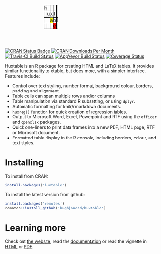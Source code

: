 
<table class="huxtable" style="border-collapse: collapse; margin-bottom: 2em; margin-top: 2em; width: 50%; margin-left: auto; margin-right: auto; ">
<col>
<col>
<col>
<col>
<col>
<col>
<tr>
<td style="vertical-align: top; text-align: center; white-space: nowrap; border-style: solid solid solid solid; border-width: 1.2pt 1.2pt 1.2pt 1.2pt; border-top-color: rgb(0, 0, 0); border-right-color: rgb(0, 0, 0); border-bottom-color: rgb(0, 0, 0); border-left-color: rgb(0, 0, 0); padding: 0pt 0pt 0pt 0pt; font-weight: bold; font-family: Arial;">
h
</td>
<td style="vertical-align: top; text-align: center; white-space: nowrap; border-style: solid solid solid solid; border-width: 1.2pt 1.2pt 1.2pt 1.2pt; border-top-color: rgb(0, 0, 0); border-right-color: rgb(0, 0, 0); border-bottom-color: rgb(0, 0, 0); border-left-color: rgb(0, 0, 0); padding: 0pt 0pt 0pt 0pt; font-family: Arial;">
</td>
<td style="vertical-align: top; text-align: center; white-space: nowrap; border-style: solid solid solid solid; border-width: 1.2pt 1.2pt 1.2pt 1.2pt; border-top-color: rgb(0, 0, 0); border-right-color: rgb(0, 0, 0); border-bottom-color: rgb(0, 0, 0); border-left-color: rgb(0, 0, 0); padding: 0pt 0pt 0pt 0pt; font-family: Arial;">
</td>
<td style="vertical-align: top; text-align: center; white-space: nowrap; border-style: solid solid solid solid; border-width: 1.2pt 1.2pt 1.2pt 1.2pt; border-top-color: rgb(0, 0, 0); border-right-color: rgb(0, 0, 0); border-bottom-color: rgb(0, 0, 0); border-left-color: rgb(0, 0, 0); padding: 0pt 0pt 0pt 0pt; font-family: Arial;">
</td>
<td style="vertical-align: top; text-align: center; white-space: nowrap; border-style: solid solid solid solid; border-width: 1.2pt 1.2pt 1.2pt 1.2pt; border-top-color: rgb(0, 0, 0); border-right-color: rgb(0, 0, 0); border-bottom-color: rgb(0, 0, 0); border-left-color: rgb(0, 0, 0); padding: 0pt 0pt 0pt 0pt; font-family: Arial;">
</td>
<td rowspan="2" style="vertical-align: top; text-align: center; white-space: nowrap; border-style: solid solid solid solid; border-width: 1.2pt 1.2pt 1.2pt 1.2pt; border-top-color: rgb(0, 0, 0); border-right-color: rgb(0, 0, 0); border-bottom-color: rgb(0, 0, 0); border-left-color: rgb(0, 0, 0); padding: 0pt 0pt 0pt 0pt; font-family: Arial;">
</td>
</tr>
<tr>
<td style="vertical-align: top; text-align: center; white-space: nowrap; border-style: solid solid solid solid; border-width: 1.2pt 1.2pt 1.2pt 1.2pt; border-top-color: rgb(0, 0, 0); border-right-color: rgb(0, 0, 0); border-bottom-color: rgb(0, 0, 0); border-left-color: rgb(0, 0, 0); padding: 0pt 0pt 0pt 0pt; font-family: Arial;">
</td>
<td style="vertical-align: top; text-align: center; white-space: nowrap; border-style: solid solid solid solid; border-width: 1.2pt 1.2pt 1.2pt 1.2pt; border-top-color: rgb(0, 0, 0); border-right-color: rgb(0, 0, 0); border-bottom-color: rgb(0, 0, 0); border-left-color: rgb(0, 0, 0); padding: 0pt 0pt 0pt 0pt; font-family: Arial;">
u
</td>
<td style="vertical-align: top; text-align: center; white-space: nowrap; border-style: solid solid solid solid; border-width: 1.2pt 1.2pt 1.2pt 1.2pt; border-top-color: rgb(0, 0, 0); border-right-color: rgb(0, 0, 0); border-bottom-color: rgb(0, 0, 0); border-left-color: rgb(0, 0, 0); padding: 0pt 0pt 0pt 0pt; font-family: Arial;">
x
</td>
<td style="vertical-align: top; text-align: center; white-space: nowrap; border-style: solid solid solid solid; border-width: 1.2pt 1.2pt 1.2pt 1.2pt; border-top-color: rgb(0, 0, 0); border-right-color: rgb(0, 0, 0); border-bottom-color: rgb(0, 0, 0); border-left-color: rgb(0, 0, 0); padding: 0pt 0pt 0pt 0pt; font-family: Arial;">
t
</td>
<td style="vertical-align: top; text-align: center; white-space: nowrap; border-style: solid solid solid solid; border-width: 1.2pt 1.2pt 1.2pt 1.2pt; border-top-color: rgb(0, 0, 0); border-right-color: rgb(0, 0, 0); border-bottom-color: rgb(0, 0, 0); border-left-color: rgb(0, 0, 0); padding: 0pt 0pt 0pt 0pt; background-color: rgb(255, 0, 0); font-family: Arial;">
</td>
</tr>
<tr>
<td style="vertical-align: top; text-align: center; white-space: nowrap; border-style: solid solid solid solid; border-width: 1.2pt 1.2pt 1.2pt 1.2pt; border-top-color: rgb(0, 0, 0); border-right-color: rgb(0, 0, 0); border-bottom-color: rgb(0, 0, 0); border-left-color: rgb(0, 0, 0); padding: 0pt 0pt 0pt 0pt; background-color: rgb(255, 255, 0); font-family: Arial;">
</td>
<td style="vertical-align: top; text-align: center; white-space: nowrap; border-style: solid solid solid solid; border-width: 1.2pt 1.2pt 1.2pt 1.2pt; border-top-color: rgb(0, 0, 0); border-right-color: rgb(0, 0, 0); border-bottom-color: rgb(0, 0, 0); border-left-color: rgb(0, 0, 0); padding: 0pt 0pt 0pt 0pt; background-color: rgb(0, 0, 255); font-family: Arial;">
<span style="color: rgb(255, 255, 255);"></span>
</td>
<td rowspan="2" style="vertical-align: top; text-align: center; white-space: nowrap; border-style: solid solid solid solid; border-width: 1.2pt 1.2pt 1.2pt 1.2pt; border-top-color: rgb(0, 0, 0); border-right-color: rgb(0, 0, 0); border-bottom-color: rgb(0, 0, 0); border-left-color: rgb(0, 0, 0); padding: 0pt 0pt 0pt 0pt; font-family: Arial;">
</td>
<td style="vertical-align: top; text-align: center; white-space: nowrap; border-style: solid solid solid solid; border-width: 1.2pt 1.2pt 1.2pt 1.2pt; border-top-color: rgb(0, 0, 0); border-right-color: rgb(0, 0, 0); border-bottom-color: rgb(0, 0, 0); border-left-color: rgb(0, 0, 0); padding: 0pt 0pt 0pt 0pt; font-family: Arial;">
</td>
<td style="vertical-align: top; text-align: center; white-space: nowrap; border-style: solid solid solid solid; border-width: 1.2pt 1.2pt 1.2pt 1.2pt; border-top-color: rgb(0, 0, 0); border-right-color: rgb(0, 0, 0); border-bottom-color: rgb(0, 0, 0); border-left-color: rgb(0, 0, 0); padding: 0pt 0pt 0pt 0pt; font-family: Arial;">
</td>
<td style="vertical-align: top; text-align: center; white-space: nowrap; border-style: solid solid solid solid; border-width: 1.2pt 1.2pt 1.2pt 1.2pt; border-top-color: rgb(0, 0, 0); border-right-color: rgb(0, 0, 0); border-bottom-color: rgb(0, 0, 0); border-left-color: rgb(0, 0, 0); padding: 0pt 0pt 0pt 0pt; background-color: rgb(0, 0, 255); font-family: Arial;">
<span style="color: rgb(255, 255, 255);"></span>
</td>
</tr>
<tr>
<td style="vertical-align: top; text-align: center; white-space: nowrap; border-style: solid solid solid solid; border-width: 1.2pt 1.2pt 1.2pt 1.2pt; border-top-color: rgb(0, 0, 0); border-right-color: rgb(0, 0, 0); border-bottom-color: rgb(0, 0, 0); border-left-color: rgb(0, 0, 0); padding: 0pt 0pt 0pt 0pt; font-family: Arial;">
</td>
<td style="vertical-align: top; text-align: center; white-space: nowrap; border-style: solid solid solid solid; border-width: 1.2pt 1.2pt 1.2pt 1.2pt; border-top-color: rgb(0, 0, 0); border-right-color: rgb(0, 0, 0); border-bottom-color: rgb(0, 0, 0); border-left-color: rgb(0, 0, 0); padding: 0pt 0pt 0pt 0pt; font-family: Arial;">
</td>
<td colspan="2" style="vertical-align: top; text-align: center; white-space: nowrap; border-style: solid solid solid solid; border-width: 1.2pt 1.2pt 1.2pt 1.2pt; border-top-color: rgb(0, 0, 0); border-right-color: rgb(0, 0, 0); border-bottom-color: rgb(0, 0, 0); border-left-color: rgb(0, 0, 0); padding: 0pt 0pt 0pt 0pt; background-color: rgb(255, 255, 0); font-family: Arial;">
</td>
<td style="vertical-align: top; text-align: center; white-space: nowrap; border-style: solid solid solid solid; border-width: 1.2pt 1.2pt 1.2pt 1.2pt; border-top-color: rgb(0, 0, 0); border-right-color: rgb(0, 0, 0); border-bottom-color: rgb(0, 0, 0); border-left-color: rgb(0, 0, 0); padding: 0pt 0pt 0pt 0pt; background-color: rgb(255, 255, 0); font-family: Arial;">
</td>
</tr>
<tr>
<td colspan="2" style="vertical-align: top; text-align: center; white-space: nowrap; border-style: solid solid solid solid; border-width: 1.2pt 1.2pt 1.2pt 1.2pt; border-top-color: rgb(0, 0, 0); border-right-color: rgb(0, 0, 0); border-bottom-color: rgb(0, 0, 0); border-left-color: rgb(0, 0, 0); padding: 0pt 0pt 0pt 0pt; font-family: Arial;">
</td>
<td style="vertical-align: top; text-align: center; white-space: nowrap; border-style: solid solid solid solid; border-width: 1.2pt 1.2pt 1.2pt 1.2pt; border-top-color: rgb(0, 0, 0); border-right-color: rgb(0, 0, 0); border-bottom-color: rgb(0, 0, 0); border-left-color: rgb(0, 0, 0); padding: 0pt 0pt 0pt 0pt; background-color: rgb(255, 255, 0); font-family: Arial;">
a
</td>
<td style="vertical-align: top; text-align: center; white-space: nowrap; border-style: solid solid solid solid; border-width: 1.2pt 1.2pt 1.2pt 1.2pt; border-top-color: rgb(0, 0, 0); border-right-color: rgb(0, 0, 0); border-bottom-color: rgb(0, 0, 0); border-left-color: rgb(0, 0, 0); padding: 0pt 0pt 0pt 0pt; font-family: Arial;">
b
</td>
<td style="vertical-align: top; text-align: center; white-space: nowrap; border-style: solid solid solid solid; border-width: 1.2pt 1.2pt 1.2pt 1.2pt; border-top-color: rgb(0, 0, 0); border-right-color: rgb(0, 0, 0); border-bottom-color: rgb(0, 0, 0); border-left-color: rgb(0, 0, 0); padding: 0pt 0pt 0pt 0pt; font-family: Arial;">
</td>
<td rowspan="2" style="vertical-align: top; text-align: center; white-space: nowrap; border-style: solid solid solid solid; border-width: 1.2pt 1.2pt 1.2pt 1.2pt; border-top-color: rgb(0, 0, 0); border-right-color: rgb(0, 0, 0); border-bottom-color: rgb(0, 0, 0); border-left-color: rgb(0, 0, 0); padding: 0pt 0pt 0pt 0pt; font-family: Arial;">
l
</td>
</tr>
<tr>
<td style="vertical-align: top; text-align: center; white-space: nowrap; border-style: solid solid solid solid; border-width: 1.2pt 1.2pt 1.2pt 1.2pt; border-top-color: rgb(0, 0, 0); border-right-color: rgb(0, 0, 0); border-bottom-color: rgb(0, 0, 0); border-left-color: rgb(0, 0, 0); padding: 0pt 0pt 0pt 0pt; font-family: Arial;">
</td>
<td style="vertical-align: top; text-align: center; white-space: nowrap; border-style: solid solid solid solid; border-width: 1.2pt 1.2pt 1.2pt 1.2pt; border-top-color: rgb(0, 0, 0); border-right-color: rgb(0, 0, 0); border-bottom-color: rgb(0, 0, 0); border-left-color: rgb(0, 0, 0); padding: 0pt 0pt 0pt 0pt; font-family: Arial;">
</td>
<td style="vertical-align: top; text-align: center; white-space: nowrap; border-style: solid solid solid solid; border-width: 1.2pt 1.2pt 1.2pt 1.2pt; border-top-color: rgb(0, 0, 0); border-right-color: rgb(0, 0, 0); border-bottom-color: rgb(0, 0, 0); border-left-color: rgb(0, 0, 0); padding: 0pt 0pt 0pt 0pt; font-family: Arial;">
</td>
<td style="vertical-align: top; text-align: center; white-space: nowrap; border-style: solid solid solid solid; border-width: 1.2pt 1.2pt 1.2pt 1.2pt; border-top-color: rgb(0, 0, 0); border-right-color: rgb(0, 0, 0); border-bottom-color: rgb(0, 0, 0); border-left-color: rgb(0, 0, 0); padding: 0pt 0pt 0pt 0pt; background-color: rgb(255, 0, 0); font-family: Arial;">
e
</td>
<td style="vertical-align: top; text-align: center; white-space: nowrap; border-style: solid solid solid solid; border-width: 1.2pt 1.2pt 1.2pt 1.2pt; border-top-color: rgb(0, 0, 0); border-right-color: rgb(0, 0, 0); border-bottom-color: rgb(0, 0, 0); border-left-color: rgb(0, 0, 0); padding: 0pt 0pt 0pt 0pt; font-family: Arial;">
</td>
</tr>
</table>
<!-- README.md is generated from README.Rmd. Please edit that file -->
<br>

[![CRAN Status Badge](http://www.r-pkg.org/badges/version/huxtable)](https://cran.r-project.org/package=huxtable) [![CRAN Downloads Per Month](http://cranlogs.r-pkg.org/badges/huxtable)](https://CRAN.R-project.org/package=huxtable) [![Travis-CI Build Status](https://travis-ci.org/hughjonesd/huxtable.svg?branch=master)](https://travis-ci.org/hughjonesd/huxtable) [![AppVeyor Build Status](https://ci.appveyor.com/api/projects/status/github/hughjonesd/huxtable?branch=master&svg=true)](https://ci.appveyor.com/project/hughjonesd/huxtable) [![Coverage Status](https://img.shields.io/codecov/c/github/hughjonesd/huxtable/master.svg)](https://codecov.io/github/hughjonesd/huxtable?branch=master)

Huxtable is an R package for creating HTML and LaTeX tables. It provides similar functionality to xtable, but does more, with a simpler interface. Features include:

-   Control over text styling, number format, background colour, borders, padding and alignment.
-   Table cells can span multiple rows and/or columns.
-   Table manipulation via standard R subsetting, or using `dplyr`.
-   Automatic formatting for knitr/rmarkdown documents.
-   `huxreg()` function for quick creation of regression tables.
-   Output to Microsoft Word, Excel, Powerpoint and RTF using the `officer` and `openxlsx` packages.
-   Quick one-liners to print data frames into a new PDF, HTML page, RTF or Microsoft document.
-   Formatted table display in the R console, including borders, colour, and text styles.

Installing
==========

To install from CRAN:

``` r
install.packages('huxtable')
```

To install the latest version from github:

``` r
install.packages('remotes')
remotes::install_github('hughjonesd/huxtable')
```

Learning more
=============

Check out [the website](https://hughjonesd.github.io/huxtable), read the [documentation](https://hughjonesd.github.io/huxtable/reference/index.html) or read the vignette in [HTML](https://hughjonesd.github.io/huxtable/huxtable.html) or [PDF](https://hughjonesd.github.io/huxtable/huxtable.pdf).
